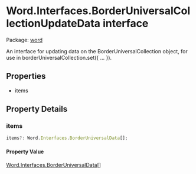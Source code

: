 # Word.Interfaces.BorderUniversalCollectionUpdateData interface

Package: [word](/en-us/javascript/api/word)

An interface for updating data on the BorderUniversalCollection object, for use in borderUniversalCollection.set({ ... }).

## Properties

- items

## Property Details

### items

```typescript
items?: Word.Interfaces.BorderUniversalData[];
```

#### Property Value

[Word.Interfaces.BorderUniversalData](/en-us/javascript/api/word/word.interfaces.borderuniversaldata)[]